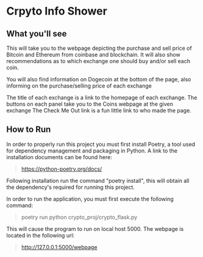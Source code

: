 Crpyto Info Shower
=======

What you'll see
-----------
This will take you to the webpage depicting the purchase and sell price of Bitcoin and Ethereum from coinbase and blockchain. It will also show recommendations as to which exchange one should buy and/or sell each coin.

You will also find information on Dogecoin at the bottom of the page, also informing on the purchase/selling price of each exchange

The title of each exchange is a link to the homepage of each exchange.
The buttons on each panel take you to the Coins webpage at the given exchange
The Check Me Out link is a fun little link to who made the page.


How to Run
-----------

In order to properly run this project you must first install Poetry, a tool used for dependency management and packaging in Python. A link to the installation documents can be found here:
>https://python-poetry.org/docs/

Following installation run the command "poetry install", this will obtain all the dependency's required for running this project.

In order to run the application, you must first execute the following command:
> poetry run python crypto_proj/crypto_flask.py

 This will cause the program to run on local host 5000. The webpage is located in the following url:
 >http://127.0.0.1:5000/webpage
